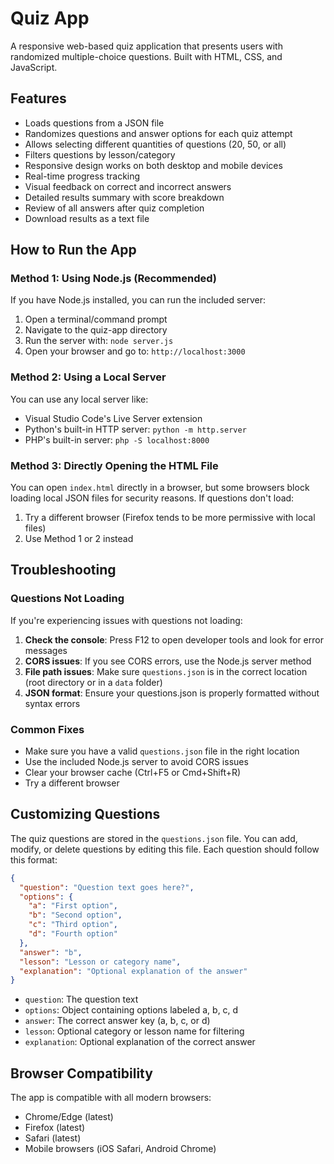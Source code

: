 # Quiz App

A responsive web-based quiz application that presents users with randomized multiple-choice questions. Built with HTML, CSS, and JavaScript.

## Features

- Loads questions from a JSON file
- Randomizes questions and answer options for each quiz attempt
- Allows selecting different quantities of questions (20, 50, or all)
- Filters questions by lesson/category
- Responsive design works on both desktop and mobile devices
- Real-time progress tracking
- Visual feedback on correct and incorrect answers
- Detailed results summary with score breakdown
- Review of all answers after quiz completion
- Download results as a text file

## How to Run the App

### Method 1: Using Node.js (Recommended)

If you have Node.js installed, you can run the included server:

1. Open a terminal/command prompt
2. Navigate to the quiz-app directory
3. Run the server with: `node server.js`
4. Open your browser and go to: `http://localhost:3000`

### Method 2: Using a Local Server

You can use any local server like:
- Visual Studio Code's Live Server extension
- Python's built-in HTTP server: `python -m http.server`
- PHP's built-in server: `php -S localhost:8000`

### Method 3: Directly Opening the HTML File

You can open `index.html` directly in a browser, but some browsers block loading local JSON files for security reasons. If questions don't load:

1. Try a different browser (Firefox tends to be more permissive with local files)
2. Use Method 1 or 2 instead

## Troubleshooting

### Questions Not Loading

If you're experiencing issues with questions not loading:

1. **Check the console**: Press F12 to open developer tools and look for error messages
2. **CORS issues**: If you see CORS errors, use the Node.js server method
3. **File path issues**: Make sure `questions.json` is in the correct location (root directory or in a `data` folder)
4. **JSON format**: Ensure your questions.json is properly formatted without syntax errors

### Common Fixes

- Make sure you have a valid `questions.json` file in the right location
- Use the included Node.js server to avoid CORS issues
- Clear your browser cache (Ctrl+F5 or Cmd+Shift+R)
- Try a different browser

## Customizing Questions

The quiz questions are stored in the `questions.json` file. You can add, modify, or delete questions by editing this file. Each question should follow this format:

```json
{
  "question": "Question text goes here?",
  "options": {
    "a": "First option",
    "b": "Second option",
    "c": "Third option",
    "d": "Fourth option"
  },
  "answer": "b",
  "lesson": "Lesson or category name",
  "explanation": "Optional explanation of the answer"
}
```

- `question`: The question text
- `options`: Object containing options labeled a, b, c, d
- `answer`: The correct answer key (a, b, c, or d)
- `lesson`: Optional category or lesson name for filtering
- `explanation`: Optional explanation of the correct answer

## Browser Compatibility

The app is compatible with all modern browsers:
- Chrome/Edge (latest)
- Firefox (latest)
- Safari (latest)
- Mobile browsers (iOS Safari, Android Chrome) 